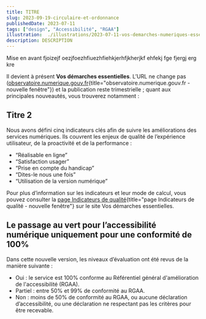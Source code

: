 ```yaml
---
title: TITRE 
slug: 2023-09-19-circulaire-et-ordonnance
publishedDate: 2023-07-11
tags: ["design", "Accessibilité", "RGAA"]
illustration:  ./illustrations/2023-07-11-vos-demarches-numeriques-essentielles.png
description: DESCRIPTION
---
```


<p class="fr-text--lead">Mise en avant fjoizejf oezjfoezhfiuezhfiehkjerhfjkherjkf ehfekj fge fjergj erg kre</p>

Il devient à présent **Vos démarches essentielles**. L’URL ne change pas ([observatoire.numerique.gouv.fr](https://observatoire.numerique.gouv.fr){title="observatoire.numerique.gouv.fr - nouvelle fenêtre"}) et la publication reste trimestrielle ; quant aux principales nouveautés, vous trouverez notamment : 

## Titre 2

Nous avons défini cinq indicateurs clés afin de suivre les améliorations des services numériques. Ils couvrent les enjeux de qualité de l’expérience utilisateur, de la proactivité et de la performance :  
* “Réalisable en ligne”
* “Satisfaction usager” 
* “Prise en compte du handicap”
* “Dites-le nous une fois”
* “Utilisation de la version numérique”


 
Pour plus d’information sur les indicateurs et leur mode de calcul, vous pouvez consulter la [page Indicateurs de qualité](https://observatoire.numerique.gouv.fr/Aide/Observatoire?tab=indicators){title="page Indicateurs de qualité - nouvelle fenêtre"} sur le site Vos démarches essentielles.

## Le passage au vert pour l’accessibilité numérique uniquement pour une conformité de 100%

Dans cette nouvelle version, les niveaux d’évaluation ont été revus de la manière suivante : 
* <span class="fr-badge fr-badge--success fr-badge--no-icon">Oui</span> : le service est 100% conforme au Référentiel général d'amélioration de l'accessibilité (RGAA).
* <span class="fr-badge fr-badge--warning fr-badge--no-icon">Partiel</span> : entre 50% et 99% de conformité au RGAA.
* <span class="fr-badge fr-badge--new fr-badge--no-icon">Non</span> : moins de 50% de conformité au RGAA, ou aucune déclaration d’accessibilité, ou une déclaration ne respectant pas les critères pour être recevable.



